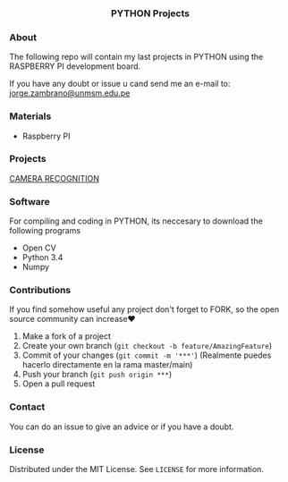 <p align="center">
  <h3 align="center">PYTHON Projects</h3>
</p>

<!-- ABOUT THE PROJECT -->
### About

The following repo will contain my last projects in PYTHON using the RASPBERRY PI development board.

If you have any doubt or issue u cand send me an e-mail to: jorge.zambrano@unmsm.edu.pe


### Materials

- Raspberry PI

### Projects

[CAMERA RECOGNITION](https://github.com/stryBoy/Cam_Recognition)

### Software

For compiling and coding in PYTHON, its neccesary to download the following programs
-  Open CV
-  Python 3.4
-  Numpy

 
### Contributions

If you find somehow useful any project don't forget to FORK, so the open source community can increase❤️

1. Make a fork of a project
2. Create your own branch (`git checkout -b feature/AmazingFeature`)
3. Commit of your changes (`git commit -m '***'`) (Realmente puedes hacerlo directamente en la rama master/main)
4. Push your branch (`git push origin ***`)  
5. Open a pull request


### Contact
You can do an issue to give an advice or if you have a doubt.

### License
Distributed under the MIT License. See `LICENSE` for more information.
